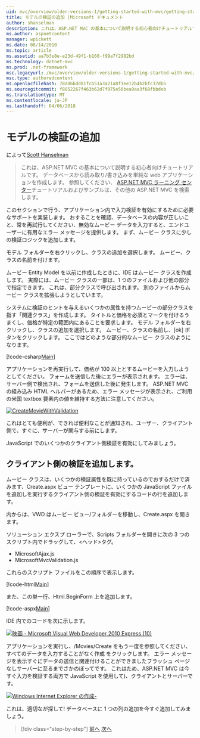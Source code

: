 ```yaml
---
uid: mvc/overview/older-versions-1/getting-started-with-mvc/getting-started-with-mvc-part7
title: モデルの検証の追加 |Microsoft ドキュメント
author: shanselman
description: これは、ASP.NET MVC の基本について説明する初心者向けチュートリアルです。 データベースから読み取り/書き込みする単純な web アプリケーションを作成します。
ms.author: aspnetcontent
manager: wpickett
ms.date: 08/14/2010
ms.topic: article
ms.assetid: aa7b3e8e-e23d-49f1-b160-f99a7f2982bd
ms.technology: dotnet-mvc
ms.prod: .net-framework
msc.legacyurl: /mvc/overview/older-versions-1/getting-started-with-mvc/getting-started-with-mvc-part7
msc.type: authoredcontent
ms.openlocfilehash: 78dd6bdd81fcb51a3a21a8f1ee12b4b2bfc37db5
ms.sourcegitcommit: f8852267f463b62d7f975e56bea9aa3f68fbbdeb
ms.translationtype: MT
ms.contentlocale: ja-JP
ms.lasthandoff: 04/06/2018
---
```

<a name="adding-validation-to-the-model"></a>モデルの検証の追加
====================
によって[Scott Hanselman](https://github.com/shanselman)

> これは、ASP.NET MVC の基本について説明する初心者向けチュートリアルです。 データベースから読み取り/書き込みを単純な web アプリケーションを作成します。 参照してください、 [ASP.NET MVC ラーニング センター](../../../index.md)チュートリアルおよびサンプルは、その他の ASP.NET MVC を検索します。


このセクションで行う、アプリケーション内で入力検証を有効にするために必要なサポートを実装します。 おすることを確認、データベースの内容が正しいこと、常を再試行してください、無効なムービー データを入力すると、エンドユーザーに有用なエラー メッセージを提供します。 まず、ムービー クラスに少しの検証ロジックを追加します。

モデル フォルダーを右クリックし、クラスの追加を選択します。 ムービー、クラスの名前を付けます。

ムービー Entity Model を以前に作成したときに、IDE はムービー クラスを作成します。 実際には、ムービー クラスの一部は、1 つのファイルおよび他の部分で指定できます。 これは、部分クラスで呼び出されます。 別のファイルからムービー クラスを拡張しようとしています。

システムに検証のヒントを与えるいくつかの属性を持つムービーの部分クラスを指す「関連クラス」を作成します。 タイトルと価格を必須とマークを付けるうまくし、価格が特定の範囲内にあることを要求します。 モデル フォルダーを右クリックし、クラスの追加を選択します。 ムービー、クラスの名前し、[ok] ボタンをクリックします。 ここではどのような部分的なムービー クラスのようになります。

[!code-csharp[Main](getting-started-with-mvc-part7/samples/sample1.cs)]

アプリケーションを再実行して、価格が 100 以上とするムービーを入力しようとしてください。 フォームを送信した後にエラーが表示されます。 エラーは、サーバー側で検出され、フォームを送信した後に発生します。 ASP.NET MVC の組み込み HTML ヘルパーがあるため、エラー メッセージが表示され、ご利用の米国 textbox 要素内の値を維持する方法に注意してください。

[![CreateMovieWithValidation](getting-started-with-mvc-part7/_static/image2.png)](getting-started-with-mvc-part7/_static/image1.png)

これはとても便利が、できれば便利なことが通知され、ユーザー、クライアント側で、すぐに、サーバーが関与する前にします。

JavaScript でのいくつかのクライアント側検証を有効にしてみましょう。

## <a name="adding-client-side-validation"></a>クライアント側の検証を追加します。

ムービー クラスは、いくつかの検証属性を既に持っているのでおするだけで済みます、Create.aspx ビュー テンプレートに、いくつかの JavaScript ファイルを追加しを実行するクライアント側の検証を有効にするコードの行を追加します。

内からは、VWD はムービー ビュー/フォルダーを移動し、Create.aspx を開きます。

ソリューション エクスプ ローラーで、Scripts フォルダーを開きに次の 3 つのスクリプト内でドラッグして、&lt;ヘッド&gt;タグ。

- MicrosoftAjax.js
- MicrosoftMvcValidation.js

これらのスクリプト ファイルをこの順序で表示します。

[!code-html[Main](getting-started-with-mvc-part7/samples/sample2.html)]

また、この単一行、Html.BeginForm 上を追加します。

[!code-aspx[Main](getting-started-with-mvc-part7/samples/sample3.aspx)]

IDE 内でのコードを次に示します。

[![映画 - Microsoft Visual Web Developer 2010 Express (10)](getting-started-with-mvc-part7/_static/image4.png)](getting-started-with-mvc-part7/_static/image3.png)

アプリケーションを実行し、/Movies/Create をもう一度を参照してください、すべてのデータを入力することがなく作成 をクリックします。 エラー メッセージを表示すぐにデータの送信と関連付けることができましたフラッシュ ページなしサーバーに至るまでさかのぼってです。 これはため、ASP.NET MVC は今すぐ入力を検証する両方で JavaScript を使用して)、クライアントとサーバーです。

[![Windows Internet Explorer の作成-](getting-started-with-mvc-part7/_static/image6.png)](getting-started-with-mvc-part7/_static/image5.png)

これは、適切なが探して! データベースに 1 つの列の追加を今すぐ追加してみましょう。

> [!div class="step-by-step"]
> [前へ](getting-started-with-mvc-part6.md)
> [次へ](getting-started-with-mvc-part8.md)
